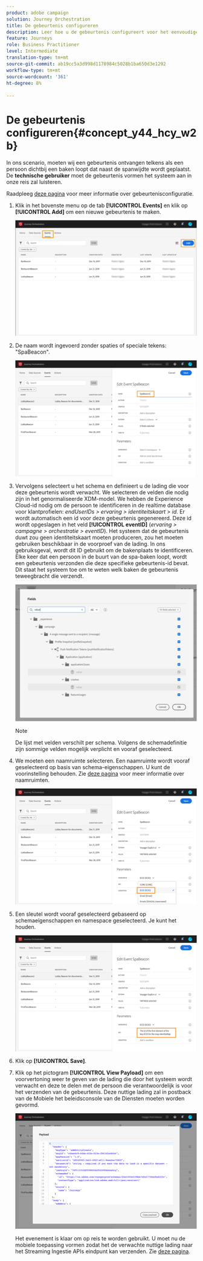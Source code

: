```yaml
---
product: adobe campaign
solution: Journey Orchestration
title: De gebeurtenis configureren
description: Leer hoe u de gebeurtenis configureert voor het eenvoudige gebruiksgeval van de reis
feature: Journeys
role: Business Practitioner
level: Intermediate
translation-type: tm+mt
source-git-commit: ab19cc5a3d998d1178984c5028b1ba650d3e1292
workflow-type: tm+mt
source-wordcount: '361'
ht-degree: 8%

---
```



# De gebeurtenis configureren{#concept_y44_hcy_w2b}

In ons scenario, moeten wij een gebeurtenis ontvangen telkens als een persoon dichtbij een baken loopt dat naast de spanwijdte wordt geplaatst. De **technische gebruiker** moet de gebeurtenis vormen het systeem aan in onze reis zal luisteren.

Raadpleeg [deze pagina](../event/about-events.md) voor meer informatie over gebeurtenisconfiguratie.

1. Klik in het bovenste menu op de tab **[!UICONTROL Events]** en klik op **[!UICONTROL Add]** om een nieuwe gebeurtenis te maken.

   ![](../assets/journeyuc1_1.png)

1. De naam wordt ingevoerd zonder spaties of speciale tekens: &quot;SpaBeacon&quot;.

   ![](../assets/journeyuc1_2.png)

1. Vervolgens selecteert u het schema en definieert u de lading die voor deze gebeurtenis wordt verwacht. We selecteren de velden die nodig zijn in het genormaliseerde XDM-model. We hebben de Experience Cloud-id nodig om de persoon te identificeren in de realtime database voor klantprofielen: _endUserIDs > ervaring > identiteitskaart > id_. Er wordt automatisch een id voor deze gebeurtenis gegenereerd. Deze id wordt opgeslagen in het veld **[!UICONTROL eventID]** (_ervaring > campagne > orchestratie > eventID_). Het systeem dat de gebeurtenis duwt zou geen identiteitskaart moeten produceren, zou het moeten gebruiken beschikbaar in de voorproef van de lading. In ons gebruiksgeval, wordt dit ID gebruikt om de bakenplaats te identificeren. Elke keer dat een persoon in de buurt van de spa-baken loopt, wordt een gebeurtenis verzonden die deze specifieke gebeurtenis-id bevat. Dit staat het systeem toe om te weten welk baken de gebeurtenis teweegbracht die verzendt.

   ![](../assets/journeyuc1_3.png)

   >[!NOTE]
   >
   >De lijst met velden verschilt per schema. Volgens de schemadefinitie zijn sommige velden mogelijk verplicht en vooraf geselecteerd.

1. We moeten een naamruimte selecteren. Een naamruimte wordt vooraf geselecteerd op basis van schema-eigenschappen. U kunt de voorinstelling behouden. Zie [deze pagina](../event/selecting-the-namespace.md) voor meer informatie over naamruimten.

   ![](../assets/journeyuc1_6.png)

1. Een sleutel wordt vooraf geselecteerd gebaseerd op schemaeigenschappen en namespace geselecteerd. Je kunt het houden.

   ![](../assets/journeyuc1_5.png)

1. Klik op **[!UICONTROL Save]**.

1. Klik op het pictogram **[!UICONTROL View Payload]** om een voorvertoning weer te geven van de lading die door het systeem wordt verwacht en deze te delen met de persoon die verantwoordelijk is voor het verzenden van de gebeurtenis. Deze nuttige lading zal in postback van de Mobiele het beleidsconsole van de Diensten moeten worden gevormd.

   ![](../assets/journeyuc1_7.png)

   Het evenement is klaar om op reis te worden gebruikt. U moet nu de mobiele toepassing vormen zodat het de verwachte nuttige lading naar het Streaming Ingestie APIs eindpunt kan verzenden. Zie [deze pagina](../event/additional-steps-to-send-events-to-journey-orchestration.md).